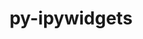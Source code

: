 ---
title: "py-ipywidgets"
layout: cache
categories: [package, develop]
meta: {"compilers": ["gcc@11.4.0", "gcc@9.4.0", "none"], "num_specs": 62, "num_specs_by_stack": {"data-vis-sdk": 16, "e4s": 16, "e4s-neoverse-v2": 17, "e4s-neoverse_v1": 3, "e4s-oneapi": 8, "e4s-power": 2, "root": 62}, "oss": ["ubuntu20.04", "ubuntu22.04"], "platforms": ["linux"], "stacks": ["data-vis-sdk", "e4s", "e4s-neoverse-v2", "e4s-neoverse_v1", "e4s-oneapi", "e4s-power", "root"], "targets": ["neoverse_v1", "neoverse_v2", "ppc64le", "x86_64_v3"], "versions": ["8.0.2"]}
spec_details: [{"compiler": "none", "hash": "2cjhstzqecr67rumzbt67onkvmzvmehq", "os": "ubuntu22.04", "platform": "linux", "size": "-", "stacks": ["e4s-oneapi", "root"], "target": "x86_64_v3", "variants": ["build_system=python_pip"], "versions": ["8.0.2"]}, {"compiler": "none", "hash": "2oqcar37ncstovsn4fmupxgevviundtg", "os": "ubuntu22.04", "platform": "linux", "size": "-", "stacks": ["e4s-oneapi", "root"], "target": "x86_64_v3", "variants": ["build_system=python_pip"], "versions": ["8.0.2"]}, {"compiler": "none", "hash": "4pdlpevtfxu4cdhmc7u4yjftr4szgthq", "os": "ubuntu20.04", "platform": "linux", "size": "-", "stacks": ["data-vis-sdk", "root"], "target": "x86_64_v3", "variants": ["build_system=python_pip"], "versions": ["8.0.2"]}, {"compiler": "none", "hash": "5lvvllpqexgaxvflcmd5bsh4yfb5o3mm", "os": "ubuntu22.04", "platform": "linux", "size": "-", "stacks": ["e4s-neoverse-v2", "root"], "target": "neoverse_v2", "variants": ["build_system=python_pip"], "versions": ["8.0.2"]}, {"compiler": "none", "hash": "64yutyo6ck2khb63cz5reaqjegvbolzu", "os": "ubuntu20.04", "platform": "linux", "size": "-", "stacks": ["data-vis-sdk", "root"], "target": "x86_64_v3", "variants": ["build_system=python_pip"], "versions": ["8.0.2"]}, {"compiler": "none", "hash": "ajjydo43lgpgs5z32dprdezbdnzifofy", "os": "ubuntu22.04", "platform": "linux", "size": "-", "stacks": ["e4s-oneapi", "root"], "target": "x86_64_v3", "variants": ["build_system=python_pip"], "versions": ["8.0.2"]}, {"compiler": "gcc@11.4.0", "hash": "aobji5o77nu4w5bytzb6u5g4ow5b66zf", "os": "ubuntu22.04", "platform": "linux", "size": "-", "stacks": ["e4s-neoverse_v1", "root"], "target": "neoverse_v1", "variants": ["build_system=python_pip"], "versions": ["8.0.2"]}, {"compiler": "none", "hash": "bcj666alkxmwehr6e5wnvoqzjnckphhk", "os": "ubuntu20.04", "platform": "linux", "size": "-", "stacks": ["data-vis-sdk", "root"], "target": "x86_64_v3", "variants": ["build_system=python_pip"], "versions": ["8.0.2"]}, {"compiler": "none", "hash": "big7crxwqf3lvshqemywykys5dxawi6o", "os": "ubuntu22.04", "platform": "linux", "size": "-", "stacks": ["e4s-neoverse-v2", "root"], "target": "neoverse_v2", "variants": ["build_system=python_pip"], "versions": ["8.0.2"]}, {"compiler": "none", "hash": "bua3wj2txhzvibgffgrtt2tk6fuj5pgr", "os": "ubuntu22.04", "platform": "linux", "size": "-", "stacks": ["e4s-neoverse-v2", "root"], "target": "neoverse_v2", "variants": ["build_system=python_pip"], "versions": ["8.0.2"]}, {"compiler": "none", "hash": "c22h25qj6yvkawihh7ympe5smwoxsne6", "os": "ubuntu22.04", "platform": "linux", "size": "-", "stacks": ["e4s-neoverse-v2", "root"], "target": "neoverse_v2", "variants": ["build_system=python_pip"], "versions": ["8.0.2"]}, {"compiler": "none", "hash": "cfjak3vfxdzot54vtvhya4hcqqe464as", "os": "ubuntu20.04", "platform": "linux", "size": "-", "stacks": ["data-vis-sdk", "root"], "target": "x86_64_v3", "variants": ["build_system=python_pip"], "versions": ["8.0.2"]}, {"compiler": "none", "hash": "dm2gjzfq25xks3xiudblssr3eyrsb7a2", "os": "ubuntu22.04", "platform": "linux", "size": "-", "stacks": ["e4s-neoverse-v2", "root"], "target": "neoverse_v2", "variants": ["build_system=python_pip"], "versions": ["8.0.2"]}, {"compiler": "none", "hash": "dvn44hbwi732fcworyzjorxwo2refzt4", "os": "ubuntu22.04", "platform": "linux", "size": "-", "stacks": ["e4s", "root"], "target": "x86_64_v3", "variants": ["build_system=python_pip"], "versions": ["8.0.2"]}, {"compiler": "none", "hash": "eeexhecyqhyjmzbv5ikk4rrtxunglh42", "os": "ubuntu20.04", "platform": "linux", "size": "-", "stacks": ["data-vis-sdk", "root"], "target": "x86_64_v3", "variants": ["build_system=python_pip"], "versions": ["8.0.2"]}, {"compiler": "none", "hash": "ektpzs5dw7kubatludxmhrcgh4nxjfed", "os": "ubuntu22.04", "platform": "linux", "size": "-", "stacks": ["e4s-neoverse-v2", "root"], "target": "neoverse_v2", "variants": ["build_system=python_pip"], "versions": ["8.0.2"]}, {"compiler": "none", "hash": "eosxer6ajvkzukgrsuwc2ryz65zsm6fn", "os": "ubuntu22.04", "platform": "linux", "size": "-", "stacks": ["e4s", "root"], "target": "x86_64_v3", "variants": ["build_system=python_pip"], "versions": ["8.0.2"]}, {"compiler": "none", "hash": "eserkbfphil2c46ux3k2nlscfmc3ecqf", "os": "ubuntu22.04", "platform": "linux", "size": "-", "stacks": ["e4s", "root"], "target": "x86_64_v3", "variants": ["build_system=python_pip"], "versions": ["8.0.2"]}, {"compiler": "gcc@9.4.0", "hash": "ezjfajhpjh2knxxio6l7u355avqi4zk5", "os": "ubuntu20.04", "platform": "linux", "size": "-", "stacks": ["e4s-power", "root"], "target": "ppc64le", "variants": ["build_system=python_pip"], "versions": ["8.0.2"]}, {"compiler": "none", "hash": "fwdcgnb5ygkf36ayhoglbbxrd6c5nwmw", "os": "ubuntu22.04", "platform": "linux", "size": "-", "stacks": ["e4s-neoverse-v2", "root"], "target": "neoverse_v2", "variants": ["build_system=python_pip"], "versions": ["8.0.2"]}, {"compiler": "none", "hash": "g2zjjcbehjreiw37jsgytgg3e76phz6a", "os": "ubuntu22.04", "platform": "linux", "size": "-", "stacks": ["e4s", "root"], "target": "x86_64_v3", "variants": ["build_system=python_pip"], "versions": ["8.0.2"]}, {"compiler": "none", "hash": "htuu2atqfvkg7wpadc332onrz53kx5ta", "os": "ubuntu22.04", "platform": "linux", "size": "-", "stacks": ["e4s", "root"], "target": "x86_64_v3", "variants": ["build_system=python_pip"], "versions": ["8.0.2"]}, {"compiler": "none", "hash": "irfihxi4vdhluu4pov5hg365kxnke53x", "os": "ubuntu20.04", "platform": "linux", "size": "-", "stacks": ["data-vis-sdk", "root"], "target": "x86_64_v3", "variants": ["build_system=python_pip"], "versions": ["8.0.2"]}, {"compiler": "none", "hash": "jatwlpjd3ixmxuf4j34abryfgkfnowqr", "os": "ubuntu22.04", "platform": "linux", "size": "-", "stacks": ["e4s-neoverse-v2", "root"], "target": "neoverse_v2", "variants": ["build_system=python_pip"], "versions": ["8.0.2"]}, {"compiler": "none", "hash": "ju4blc635ukk4pu7dpgavdlp56ec2pz7", "os": "ubuntu22.04", "platform": "linux", "size": "-", "stacks": ["e4s", "root"], "target": "x86_64_v3", "variants": ["build_system=python_pip"], "versions": ["8.0.2"]}, {"compiler": "none", "hash": "k7ejmmclru75v4mjt4dmhzq5ebfbxj3t", "os": "ubuntu22.04", "platform": "linux", "size": "-", "stacks": ["e4s", "root"], "target": "x86_64_v3", "variants": ["build_system=python_pip"], "versions": ["8.0.2"]}, {"compiler": "none", "hash": "kgpo2jtrnekzxuqcbnutzjukeduutdna", "os": "ubuntu22.04", "platform": "linux", "size": "-", "stacks": ["e4s-neoverse-v2", "root"], "target": "neoverse_v2", "variants": ["build_system=python_pip"], "versions": ["8.0.2"]}, {"compiler": "none", "hash": "kk35dnvuynrfzutqsvstkkz2crabjt3f", "os": "ubuntu22.04", "platform": "linux", "size": "-", "stacks": ["e4s-neoverse-v2", "root"], "target": "neoverse_v2", "variants": ["build_system=python_pip"], "versions": ["8.0.2"]}, {"compiler": "none", "hash": "kstfixqz2d6pamdeojuruqhr6xnjwimb", "os": "ubuntu22.04", "platform": "linux", "size": "-", "stacks": ["e4s-oneapi", "root"], "target": "x86_64_v3", "variants": ["build_system=python_pip"], "versions": ["8.0.2"]}, {"compiler": "none", "hash": "kswonkakwxrjiuemdq7yotkueoouwvne", "os": "ubuntu22.04", "platform": "linux", "size": "-", "stacks": ["e4s-oneapi", "root"], "target": "x86_64_v3", "variants": ["build_system=python_pip"], "versions": ["8.0.2"]}, {"compiler": "none", "hash": "kzvdv2liprl6mrzu6ymrlobdy5ftzufq", "os": "ubuntu22.04", "platform": "linux", "size": "-", "stacks": ["e4s-neoverse-v2", "root"], "target": "neoverse_v2", "variants": ["build_system=python_pip"], "versions": ["8.0.2"]}, {"compiler": "none", "hash": "l5ifl43h6mfdgweuvydfbj7azownrbyy", "os": "ubuntu20.04", "platform": "linux", "size": "-", "stacks": ["data-vis-sdk", "root"], "target": "x86_64_v3", "variants": ["build_system=python_pip"], "versions": ["8.0.2"]}, {"compiler": "none", "hash": "l7koq3twuv6l7ptb6nvzrfu4fbs4fzgz", "os": "ubuntu22.04", "platform": "linux", "size": "-", "stacks": ["e4s", "root"], "target": "x86_64_v3", "variants": ["build_system=python_pip"], "versions": ["8.0.2"]}, {"compiler": "none", "hash": "ldwswkng2fj755ruhxuhefnxh4shg5oq", "os": "ubuntu22.04", "platform": "linux", "size": "-", "stacks": ["e4s-neoverse-v2", "root"], "target": "neoverse_v2", "variants": ["build_system=python_pip"], "versions": ["8.0.2"]}, {"compiler": "none", "hash": "lqdlccty5pkssgkxw2nqiunnadww7dl5", "os": "ubuntu20.04", "platform": "linux", "size": "-", "stacks": ["data-vis-sdk", "root"], "target": "x86_64_v3", "variants": ["build_system=python_pip"], "versions": ["8.0.2"]}, {"compiler": "gcc@11.4.0", "hash": "mq6jgvppcqhztvtlzrxppncwdgadjvbe", "os": "ubuntu22.04", "platform": "linux", "size": "-", "stacks": ["e4s-neoverse_v1", "root"], "target": "neoverse_v1", "variants": ["build_system=python_pip"], "versions": ["8.0.2"]}, {"compiler": "none", "hash": "msuhmuzmt6up7kljrpfal3qqbsbas45f", "os": "ubuntu20.04", "platform": "linux", "size": "-", "stacks": ["data-vis-sdk", "root"], "target": "x86_64_v3", "variants": ["build_system=python_pip"], "versions": ["8.0.2"]}, {"compiler": "none", "hash": "n44rhpif5de57uu6uh4hvkcswhlkh44h", "os": "ubuntu22.04", "platform": "linux", "size": "-", "stacks": ["e4s", "root"], "target": "x86_64_v3", "variants": ["build_system=python_pip"], "versions": ["8.0.2"]}, {"compiler": "none", "hash": "nicq66elodrjxhlowwaiimj7goandycp", "os": "ubuntu22.04", "platform": "linux", "size": "-", "stacks": ["e4s", "root"], "target": "x86_64_v3", "variants": ["build_system=python_pip"], "versions": ["8.0.2"]}, {"compiler": "none", "hash": "o332vlvipvxrro42kea6k37tp7pisb53", "os": "ubuntu22.04", "platform": "linux", "size": "-", "stacks": ["e4s-neoverse-v2", "root"], "target": "neoverse_v2", "variants": ["build_system=python_pip"], "versions": ["8.0.2"]}, {"compiler": "none", "hash": "oih3ewp4ekyt5tactpwkcz57fbptoai3", "os": "ubuntu22.04", "platform": "linux", "size": "-", "stacks": ["e4s-neoverse-v2", "root"], "target": "neoverse_v2", "variants": ["build_system=python_pip"], "versions": ["8.0.2"]}, {"compiler": "none", "hash": "ox6lpjdvcn6dmilibrnfbxwqgox3clzn", "os": "ubuntu22.04", "platform": "linux", "size": "-", "stacks": ["e4s-oneapi", "root"], "target": "x86_64_v3", "variants": ["build_system=python_pip"], "versions": ["8.0.2"]}, {"compiler": "none", "hash": "q4ajxi5xlc2qfcm4qpbcc3rfiz6jeq74", "os": "ubuntu22.04", "platform": "linux", "size": "-", "stacks": ["e4s", "root"], "target": "x86_64_v3", "variants": ["build_system=python_pip"], "versions": ["8.0.2"]}, {"compiler": "gcc@11.4.0", "hash": "q6cx4zgdubxpqcwxm6vo5qjdd5wui7x6", "os": "ubuntu22.04", "platform": "linux", "size": "-", "stacks": ["e4s-neoverse_v1", "root"], "target": "neoverse_v1", "variants": ["build_system=python_pip"], "versions": ["8.0.2"]}, {"compiler": "gcc@9.4.0", "hash": "qfrp22wqux77ldfa5hc665lp3zndpvdh", "os": "ubuntu20.04", "platform": "linux", "size": "-", "stacks": ["e4s-power", "root"], "target": "ppc64le", "variants": ["build_system=python_pip"], "versions": ["8.0.2"]}, {"compiler": "none", "hash": "qmx34jnlbil34hwuukxo7sint4z25qgc", "os": "ubuntu22.04", "platform": "linux", "size": "-", "stacks": ["e4s", "root"], "target": "x86_64_v3", "variants": ["build_system=python_pip"], "versions": ["8.0.2"]}, {"compiler": "none", "hash": "rbufvcbnvpp7etxwyrjbdiz5dx2zqsvm", "os": "ubuntu20.04", "platform": "linux", "size": "-", "stacks": ["data-vis-sdk", "root"], "target": "x86_64_v3", "variants": ["build_system=python_pip"], "versions": ["8.0.2"]}, {"compiler": "none", "hash": "reh3z2ircm55hgm66hfp5izntzpok22o", "os": "ubuntu20.04", "platform": "linux", "size": "-", "stacks": ["data-vis-sdk", "root"], "target": "x86_64_v3", "variants": ["build_system=python_pip"], "versions": ["8.0.2"]}, {"compiler": "none", "hash": "saabz7fx6ml5pc6luupllkobstr3wh7w", "os": "ubuntu20.04", "platform": "linux", "size": "-", "stacks": ["data-vis-sdk", "root"], "target": "x86_64_v3", "variants": ["build_system=python_pip"], "versions": ["8.0.2"]}, {"compiler": "none", "hash": "sgsi7bnppcnk6djk47ze664vl2s34hls", "os": "ubuntu22.04", "platform": "linux", "size": "-", "stacks": ["e4s-neoverse-v2", "root"], "target": "neoverse_v2", "variants": ["build_system=python_pip"], "versions": ["8.0.2"]}, {"compiler": "none", "hash": "sllgbk5k7iuz4bvo2skcz3j7occuip3b", "os": "ubuntu22.04", "platform": "linux", "size": "-", "stacks": ["e4s", "root"], "target": "x86_64_v3", "variants": ["build_system=python_pip"], "versions": ["8.0.2"]}, {"compiler": "none", "hash": "ssw6v3jl3h5l2cbacg5lujt3e3d4rvwx", "os": "ubuntu22.04", "platform": "linux", "size": "-", "stacks": ["e4s-oneapi", "root"], "target": "x86_64_v3", "variants": ["build_system=python_pip"], "versions": ["8.0.2"]}, {"compiler": "none", "hash": "tgnnvhp3b4dkn7upnm4ehpaivtohgp4v", "os": "ubuntu20.04", "platform": "linux", "size": "-", "stacks": ["data-vis-sdk", "root"], "target": "x86_64_v3", "variants": ["build_system=python_pip"], "versions": ["8.0.2"]}, {"compiler": "none", "hash": "tmdfgds2u64dzkq4mfvj5tllvkap5kgi", "os": "ubuntu20.04", "platform": "linux", "size": "-", "stacks": ["data-vis-sdk", "root"], "target": "x86_64_v3", "variants": ["build_system=python_pip"], "versions": ["8.0.2"]}, {"compiler": "none", "hash": "uavqicuuehuyhu6f5luhwmtoqkqjfhpe", "os": "ubuntu22.04", "platform": "linux", "size": "-", "stacks": ["e4s", "root"], "target": "x86_64_v3", "variants": ["build_system=python_pip"], "versions": ["8.0.2"]}, {"compiler": "none", "hash": "umzwsibuf66lsaaslw4mqytwgd2p6vy2", "os": "ubuntu20.04", "platform": "linux", "size": "-", "stacks": ["data-vis-sdk", "root"], "target": "x86_64_v3", "variants": ["build_system=python_pip"], "versions": ["8.0.2"]}, {"compiler": "none", "hash": "v4ydiixs7xh44s3lwu6srxdk75u5a5hi", "os": "ubuntu22.04", "platform": "linux", "size": "-", "stacks": ["e4s-oneapi", "root"], "target": "x86_64_v3", "variants": ["build_system=python_pip"], "versions": ["8.0.2"]}, {"compiler": "none", "hash": "w27z6u63sa2uiarusvhuarucn2nr2u2a", "os": "ubuntu20.04", "platform": "linux", "size": "-", "stacks": ["data-vis-sdk", "root"], "target": "x86_64_v3", "variants": ["build_system=python_pip"], "versions": ["8.0.2"]}, {"compiler": "none", "hash": "x7jkmyu472p2r4shf5rqswduym4zgnf7", "os": "ubuntu22.04", "platform": "linux", "size": "-", "stacks": ["e4s", "root"], "target": "x86_64_v3", "variants": ["build_system=python_pip"], "versions": ["8.0.2"]}, {"compiler": "none", "hash": "yl64pubocn7mr2zowggm2ndkwauul53t", "os": "ubuntu22.04", "platform": "linux", "size": "-", "stacks": ["e4s-neoverse-v2", "root"], "target": "neoverse_v2", "variants": ["build_system=python_pip"], "versions": ["8.0.2"]}, {"compiler": "none", "hash": "yqj4fo7jshq23kvwnvm5rm6feiw5p3rz", "os": "ubuntu22.04", "platform": "linux", "size": "-", "stacks": ["e4s-neoverse-v2", "root"], "target": "neoverse_v2", "variants": ["build_system=python_pip"], "versions": ["8.0.2"]}, {"compiler": "none", "hash": "yularn5xagcoxqm5nhovqb7uk6ohtclj", "os": "ubuntu22.04", "platform": "linux", "size": "-", "stacks": ["e4s", "root"], "target": "x86_64_v3", "variants": ["build_system=python_pip"], "versions": ["8.0.2"]}]
---